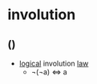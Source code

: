 # involution

## ()

- [logical](../l/logical-adj.md#following-or-able-to-follow-the-rules-of-logic-in-which-ideas-or-facts-are-based-on-other-true-ideas-or-facts) involution [law](../l/law-n.md#a-scientific-rule-that-somebody-has-stated-to-explain-a-natural-process)
  - &#x00AC;(&#x00AC;a) &#x21D4; a